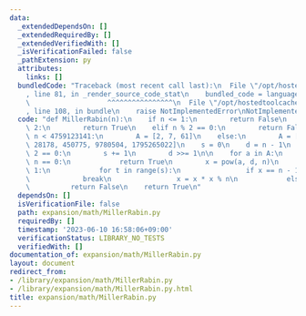 ```yaml
---
data:
  _extendedDependsOn: []
  _extendedRequiredBy: []
  _extendedVerifiedWith: []
  _isVerificationFailed: false
  _pathExtension: py
  attributes:
    links: []
  bundledCode: "Traceback (most recent call last):\n  File \"/opt/hostedtoolcache/Python/3.11.4/x64/lib/python3.11/site-packages/onlinejudge_verify/documentation/build.py\"\
    , line 81, in _render_source_code_stat\n    bundled_code = language.bundle(\n\
    \                   ^^^^^^^^^^^^^^^^\n  File \"/opt/hostedtoolcache/Python/3.11.4/x64/lib/python3.11/site-packages/onlinejudge_verify/languages/python.py\"\
    , line 108, in bundle\n    raise NotImplementedError\nNotImplementedError\n"
  code: "def MillerRabin(n):\n    if n <= 1:\n        return False\n    elif n ==\
    \ 2:\n        return True\n    elif n % 2 == 0:\n        return False\n\n    if\
    \ n < 4759123141:\n        A = [2, 7, 61]\n    else:\n        A = [2, 325, 9375,\
    \ 28178, 450775, 9780504, 1795265022]\n    s = 0\n    d = n - 1\n    while d %\
    \ 2 == 0:\n        s += 1\n        d >>= 1\n\n    for a in A:\n        if a %\
    \ n == 0:\n            return True\n        x = pow(a, d, n)\n        if x !=\
    \ 1:\n            for t in range(s):\n                if x == n - 1:\n       \
    \             break\n                x = x * x % n\n            else:\n      \
    \          return False\n    return True\n"
  dependsOn: []
  isVerificationFile: false
  path: expansion/math/MillerRabin.py
  requiredBy: []
  timestamp: '2023-06-10 16:58:06+09:00'
  verificationStatus: LIBRARY_NO_TESTS
  verifiedWith: []
documentation_of: expansion/math/MillerRabin.py
layout: document
redirect_from:
- /library/expansion/math/MillerRabin.py
- /library/expansion/math/MillerRabin.py.html
title: expansion/math/MillerRabin.py
---
```

